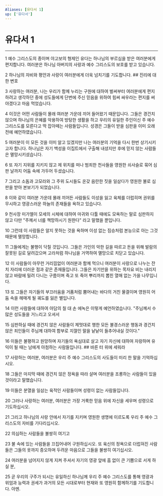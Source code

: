 ```yaml
---
Aliases: [유다서 1]
up: ['유다서']
---
```

# 유다서 1

***


1 예수 그리스도의 종이며 야고보의 형제인 유다는 하나님의 부르심을 받은 여러분에게 편지합니다. 여러분은 하나님 아버지의 사랑과 예수 그리스도의 보호를 받고 있습니다. 

2 하나님의 자비와 평안과 사랑이 여러분에게 더욱 넘치기를 기도합니다. ## 진리에 대한 변호 

3 사랑하는 여러분, 나는 우리가 함께 누리는 구원에 대하여 벌써부터 여러분에게 편지하려고 생각하던 중에 성도들에게 단번에 주신 믿음을 위하여 힘써 싸우라는 편지를 써야겠다고 마음 먹었습니다. 

4 이것은 어떤 사람들이 몰래 여러분 가운데 끼어 들어왔기 때문입니다. 그들은 경건치 않으며 하나님의 은혜를 악용하여 방탕한 생활을 하고 우리의 유일한 주인이신 주 예수 그리스도를 모른다고 딱 잡아떼는 사람들입니다. 성경은 그들이 받을 심판을 이미 오래 전에 예언하였습니다. 

5 여러분이 이 모든 것을 이미 알고 있겠지만 나는 여러분의 기억을 다시 한번 상기시키고자 합니다. 하나님은 자기 백성을 이집트에서 구출해 내셨지만 후에 믿지 않는 사람들은 멸망시키셨습니다. 

6 또 자기 지위를 지키지 않고 제 위치를 떠나 범죄한 천사들을 영원한 쇠사슬로 묶어 심판 날까지 어둠 속에 가두어 두셨습니다. 

7 그리고 소돔과 고모라와 그 주위 도시들도 온갖 음란한 짓을 일삼다가 영원한 불로 심판을 받아 본보기가 되었습니다. 

8 이와 같이 여러분 가운데 몰래 끼어든 사람들도 이성을 잃고 육체를 더럽히며 권위를 무시하고 영광스러운 하늘의 존재들을 욕하고 있습니다. 

9 천사장 미가엘이 모세의 시체에 대하여 마귀와 다툴 때에도 모욕하는 말로 심판하지 않고 다만 "주께서 너를 책망하시기 원한다" 라고 말했을 뿐입니다. 

10 그런데 이 사람들은 알지 못하는 것을 욕하며 이성 없는 짐승처럼 본능으로 아는 그것 때문에 멸망합니다. 

11 그들에게는 불행이 닥칠 것입니다. 그들은 가인의 악한 길을 따르고 돈을 위해 발람의 잘못된 길로 달려갔으며 고라처럼 하나님을 거역하여 멸망으로 치닫고 있습니다. 

12 이 사람들이 아무런 거리낌없이 여러분과 함께 먹으니 여러분이 사랑으로 나누는 잔치 자리에 더러운 점과 같은 존재들입니다. 그들은 자기만을 위하는 목자요 비는 내리지 않고 바람에 밀려 다니는 구름이며 죽고 또 죽어 뿌리까지 뽑힌 열매 없는 가을 나무입니다. 

13 또 그들은 자기들의 부끄러움을 거품처럼 뿜어내는 바다의 거친 물결이며 영원히 어둠 속을 헤매게 될 궤도를 잃은 별입니다. 

14 이런 사람들에 대하여 아담의 칠 대 손 에녹은 이렇게 예언하였습니다. "주님께서 수많은 성도들을 거느리고 오셔서 

15 심판하실 때에 경건치 않은 사람들이 제멋대로 행한 모든 불경스러운 행동과 경건치 않은 죄인들이 주님께 대하여 함부로 지껄인 말을 낱낱이 들추어내실 것이다." 

16 이들은 불평하고 원망하며 자기들의 욕심대로 살고 자기 자신에 대하여 자랑하며 유익이 될 때는 남에게 아첨하는 사람들입니다. ## 바른 터 위에 세워라 

17 사랑하는 여러분, 여러분은 우리 주 예수 그리스도의 사도들이 미리 한 말을 기억하십시오. 

18 그들은 마지막 때에 경건치 않은 정욕을 따라 살며 여러분을 조롱하는 사람들이 있을 것이라고 말했습니다. 

19 이들은 분열을 일삼는 육적인 사람들이며 성령이 없는 사람들입니다. 

20 그러나 사랑하는 여러분, 여러분은 가장 거룩한 믿음 위에 자신을 세우며 성령으로 기도하십시오. 

21 그리고 하나님의 사랑 안에서 자기를 지키며 영원한 생명에 이르도록 우리 주 예수 그리스도의 자비를 기다리십시오. 

22 의심하는 사람들을 불쌍히 여기고 

23 불 속에 있는 사람들을 끄집어내어 구원하십시오. 또 육신의 정욕으로 더럽혀진 사람들은 그들의 옷까지 증오하며 두려운 마음으로 그들을 불쌍히 여기십시오. 

24 여러분을 넘어지지 않게 지켜 주셔서 자기의 영광 앞에 흠 없이 큰 기쁨으로 서게 하실 분, 

25 곧 우리의 구주가 되시는 유일하신 하나님께 우리 주 예수 그리스도를 통해 영광과 위엄과 능력과 권세가 과거의 모든 시대로부터 현재와 또 영원히 함께하기를 기도합니다. 아멘.
